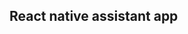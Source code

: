 ## React native assistant app

<!-- npx react-native run-ios -->
<!-- npx react-native run-android -->
